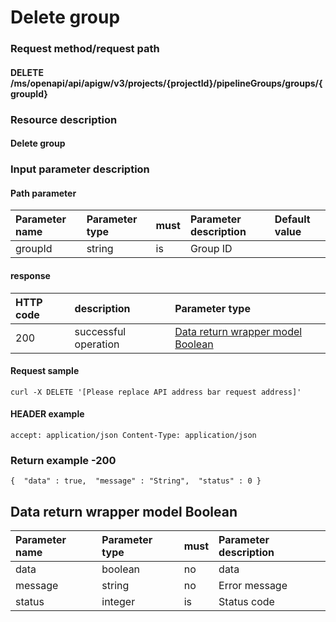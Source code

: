 # Delete group

### Request method/request path

#### DELETE /ms/openapi/api/apigw/v3/projects/{projectId}/pipelineGroups/groups/{groupId}

### Resource description

#### Delete group

### Input parameter description

#### Path parameter

| Parameter name | Parameter type | must | Parameter description | Default value |
| :------------- | :------------- | :--- | :-------------------- | :------------ |
| groupId        | string         | is   | Group ID              |               |

#### response

| HTTP code | description          | Parameter type                                       |
| :-------- | :------------------- | :--------------------------------------------------- |
| 200       | successful operation | [Data return wrapper model Boolean](delete-group.md) |

#### Request sample

```
curl -X DELETE '[Please replace API address bar request address]' 
```

#### HEADER example

```
accept: application/json Content-Type: application/json 
```

### Return example -200

```
{  "data" : true,  "message" : "String",  "status" : 0 } 
```

## Data return wrapper model Boolean

| Parameter name | Parameter type | must | Parameter description |
| :------------- | :------------- | :--- | :-------------------- |
| data           | boolean        | no   | data                  |
| message        | string         | no   | Error message         |
| status         | integer        | is   | Status code           |
